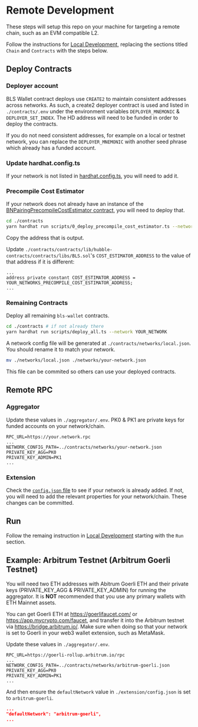# Remote Development

These steps will setup this repo on your machine for targeting a remote chain, such as an EVM compatible L2.

Follow the instructions for [Local Development](./local_development.md), replacing the sections titled `Chain` and `Contracts` with the steps below.

## Deploy Contracts

### Deployer account

BLS Wallet contract deploys use `CREATE2` to maintain consistent addresses across networks. As such, a create2 deployer contract is used and listed in `./contracts/.env` under the environment variables `DEPLOYER_MNEMONIC` & `DEPLOYER_SET_INDEX`. The HD address will need to be funded in order to deploy the contracts.

If you do not need consistent addresses, for example on a local or testnet network, you can replace the `DEPLOYER_MNEMONIC` with another seed phrase which already has a funded account.

### Update hardhat.config.ts

If your network is not listed in [hardhat.config.ts](../contracts/hardhat.config.ts), you will need to add it.

### Precompile Cost Estimator

If your network does not already have an instance of the [BNPairingPrecompileCostEstimator contract](../contracts/contracts/lib/hubble-contracts/contracts/libs/BNPairingPrecompileCostEstimator.sol), you will need to deploy that.

```sh
cd ./contracts
yarn hardhat run scripts/0_deploy_precompile_cost_estimator.ts --network YOUR_NETWORK
```
Copy the address that is output.

Update `./contracts/contracts/lib/hubble-contracts/contracts/libs/BLS.sol`'s `COST_ESTIMATOR_ADDRESS` to the value of that address if it is different:
```solidity
...
address private constant COST_ESTIMATOR_ADDRESS = YOUR_NETWORKS_PRECOMPILE_COST_ESTIMATOR_ADDRESS;
...
```

### Remaining Contracts

Deploy all remaining `bls-wallet` contracts.
```sh
cd ./contracts # if not already there
yarn hardhat run scripts/deploy_all.ts --network YOUR_NETWORK
```

A network config file will be generated at `./contracts/networks/local.json`. You should rename it to match your network.

```sh
mv ./networks/local.json ./networks/your-network.json
```

This file can be commited so others can use your deployed contracts.

## Remote RPC

### Aggregator

Update these values in `./aggregator/.env`.
PK0 & PK1 are private keys for funded accounts on your network/chain.
```
RPC_URL=https://your.network.rpc
...
NETWORK_CONFIG_PATH=../contracts/networks/your-network.json
PRIVATE_KEY_AGG=PK0
PRIVATE_KEY_ADMIN=PK1
...
```

### Extension

Check the [`config.json` file](../extension//config.json) to see if your network is already added. If not, you will need to add the relevant properties for your network/chain. These changes can be committed.

## Run

Follow the remaing instruction in [Local Development](./local_development.md) starting with the `Run` section.

## Example: Arbitrum Testnet (Arbitrum Goerli Testnet)

You will need two ETH addresses with Abitrum Goerli ETH and their private keys (PRIVATE_KEY_AGG & PRIVATE_KEY_ADMIN) for running the aggregator. It is **NOT** recommended that you use any primary wallets with ETH Mainnet assets.

You can get Goerli ETH at https://goerlifaucet.com/ or https://app.mycrypto.com/faucet, and transfer it into the Arbitrum testnet via https://bridge.arbitrum.io/. Make sure when doing so that your network is set to Goerli in your web3 wallet extension, such as MetaMask.

Update these values in `./aggregator/.env`.
```
RPC_URL=https://goerli-rollup.arbitrum.io/rpc
...
NETWORK_CONFIG_PATH=../contracts/networks/arbitrum-goerli.json
PRIVATE_KEY_AGG=PK0
PRIVATE_KEY_ADMIN=PK1
...
```

And then ensure the `defaultNetwork` value in `./extension/config.json` is set to `arbitrum-goerli`.
```json
...
"defaultNetwork": "arbitrum-goerli",
...
```